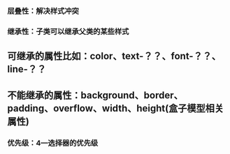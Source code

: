 ### 层叠性：解决样式冲突
### 继承性：子类可以继承父类的某些样式
## 可继承的属性比如：color、text-？？、font-？？、line-？？
## 不能继承的属性：background、border、padding、overflow、width、height(盒子模型相关属性)
### 优先级：4—选择器的优先级